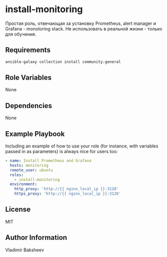 install-monitoring
=========

Простая роль, отвечающая за установку Prometheus, alert manager и Grafana - monotoring stack. Не использовать в реальной жизни - только для обучения.

Requirements
------------

```bash
ansible-galaxy collection install community.general
```

Role Variables
--------------

None

Dependencies
------------

None

Example Playbook
----------------

Including an example of how to use your role (for instance, with variables passed in as parameters) is always nice for users too:

```yaml
- name: Install Prometheus and Grafana
  hosts: monitoring
  remote_user: ubuntu
  roles:
    - install-monitoring
  environment:
    http_proxy: 'http://{{ nginx_local_ip }}:3128'
    https_proxy: 'http://{{ nginx_local_ip }}:3128'

```

License
-------

MIT

Author Information
------------------

Vladimir Baksheev